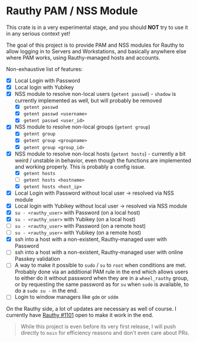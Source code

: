 # Rauthy PAM / NSS Module

This crate is in a very experimental stage, and you should **NOT** try to use it in any serious context yet!

The goal of this project is to provide PAM and NSS modules for Rauthy to allow logging in to Servers and Workstations,
and basically anywhere else where PAM works, using Rauthy-managed hosts and accounts.

Non-exhaustive list of features:

- [x] Local Login with Password
- [x] Local login with Yubikey
- [x] NSS module to resolve non-local users (`getent passwd`) - `shadow` is currently implemented as well, but will
  probably be removed
    - [x] `getent passwd`
    - [x] `getent passwd <username>`
    - [x] `getent passwd <user_id>`
- [x] NSS module to resolve non-local groups (`getent group`)
    - [x] `getent group`
    - [x] `getent group <groupname>`
    - [x] `getent group <group_id>`
- [x] NSS module to resolve non-local hosts (`getent hosts`) - currently a bit weird / unstable in behavior, even
  though the functions are implemented and working properly. This is probably a config issue.
    - [x] `getent hosts`
    - [ ] `getent hosts <hostname>`
    - [x] `getent hosts <host_ip>`
- [x] Local Login with Password without local user -> resolved via NSS module
- [x] Local login with Yubikey without local user -> resolved via NSS module
- [x] `su - <rauthy_user>` with Password (on a local host)
- [x] `su - <rauthy_user>` with Yubikey (on a local host)
- [ ] `su - <rauthy_user>` with Password (on a remote host)
- [ ] `su - <rauthy_user>` with Yubikey (on a remote host)
- [x] ssh into a host with a non-existent, Rauthy-managed user with Password
- [ ] ssh into a host with a non-existent, Rauthy-managed user with online Passkey validation
- [ ] A way to make it possible to `sudo` / `su` to `root` when conditions are met. Probably done via an additional
  PAM rule in the end which allows users to either do it without password when they are in a `wheel_rauthy` group,
  or by requesting the same password as for `su` when `sudo` is available, to do a `sudo su -` in the end.
- [ ] Login to window managers like `gdm` or `sddm`

On the Rauthy side, a lot of updates are necessary as well of course. I currently
have [Rauthy #1101](https://github.com/sebadob/rauthy/pull/1101) open to make it work in the end.

> While this project is even before its very first release, I will push directly to `main` for efficiency reasons and
> don't even care about PRs.
